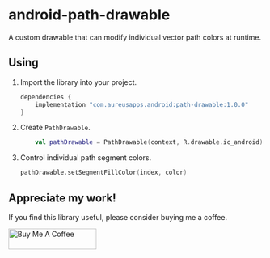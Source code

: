 # android-path-drawable

A custom drawable that can modify individual vector path colors at runtime.

## Using

1. Import the library into your project.
    ```groovy
    dependencies {
        implementation "com.aureusapps.android:path-drawable:1.0.0"
    }
    ```
2. Create `PathDrawable`.
   ```kotlin
       val pathDrawable = PathDrawable(context, R.drawable.ic_android)
   ```
3. Control individual path segment colors.
   ```kotlin
   pathDrawable.setSegmentFillColor(index, color)
   ```

## Appreciate my work!

If you find this library useful, please consider buying me a coffee.

<a href="https://www.buymeacoffee.com/udarawanasinghe" target="_blank"><img src="https://cdn.buymeacoffee.com/buttons/default-orange.png" alt="Buy Me A Coffee" height="41" width="174"></a>